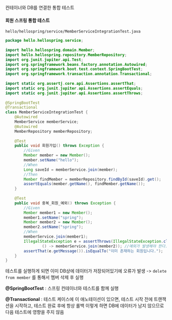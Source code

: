 컨테이너와 DB를 연결한 통합 테스트
#### 회원 스프링 통합 테스트
`hello/hellospring/service/MemberServiceIntegrationTest.java`
```java
package hello.hellospring.service;  
  
import hello.hellospring.domain.Member;  
import hello.hellospring.repository.MemberRepository;  
import org.junit.jupiter.api.Test;  
import org.springframework.beans.factory.annotation.Autowired;  
import org.springframework.boot.test.context.SpringBootTest;  
import org.springframework.transaction.annotation.Transactional;  
  
import static org.assertj.core.api.Assertions.assertThat;  
import static org.junit.jupiter.api.Assertions.assertEquals;  
import static org.junit.jupiter.api.Assertions.assertThrows;  
  
@SpringBootTest  
@Transactional  
class MemberServiceIntegrationTest {  
    @Autowired  
    MemberService memberService;  
    @Autowired  
    MemberRepository memberRepository;  
  
    @Test  
    public void 회원가입() throws Exception {  
        //Given  
        Member member = new Member();  
        member.setName("hello");  
        //When  
        Long saveId = memberService.join(member);  
        //Then  
        Member findMember = memberRepository.findById(saveId).get();  
        assertEquals(member.getName(), findMember.getName());  
    }  
  
    @Test  
    public void 중복_회원_예외() throws Exception {  
        //Given  
        Member member1 = new Member();  
        member1.setName("spring");  
        Member member2 = new Member();  
        member2.setName("spring");  
        //When  
        memberService.join(member1);  
        IllegalStateException e = assertThrows(IllegalStateException.class,  
                () -> memberService.join(member2)); //예외가 발생해야 한다.  
        assertThat(e.getMessage()).isEqualTo("이미 존재하는 회원입니다.");  
    }  
}
```
테스트를 실행하게 되면 이미 DB상에 데이터가 저장되어있기에 오류가 발생
-> `delete from member` 를 통해서 멤버 삭제 후 실행

**@SpringBootTest**
	: 스프링 컨테이너와 테스트를 함께 실행

**@Transactional**
	: 테스트 케이스에 이 애노테이션이 있으면, 테스트 시작 전에 트랜잭션을 시작하고, 테스트 완료 후에 항상 롤백
	이렇게 하면 DB에 데이터가 남지 않으므로 다음 테스트에 영향을 주지 않음